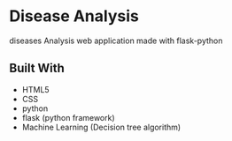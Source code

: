 # Disease Analysis  

diseases Analysis web application made with flask-python

## Built With

* HTML5
* CSS
* python
* flask (python framework)
* Machine Learning (Decision tree algorithm)





